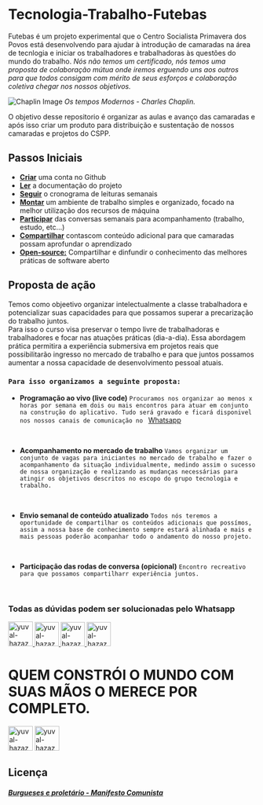 # Tecnologia-Trabalho-Futebas 

Futebas é um projeto experimental que o Centro Socialista Primavera dos Povos está desenvolvendo para ajudar à introdução de camaradas na área de tecnlogia e iniciar  os trabalhadores e trabalhadoras às questões do mundo 
do trabalho. 
*Nós não temos um certificado, nós temos uma proposta de colaboração mútua onde iremos erguendo uns aos outros para que todos consigam com mérito de seus esforços e colaboração coletiva chegar nos nossos objetivos.*


![Chaplin Image](https://cdn.goconqr.com/uploads/media/image/12347159/desktop_bdfb79c3-cba6-42c8-b1e4-96d33826c8cb.jpg)
*Os tempos Modernos - Charles Chaplin.*

O objetivo desse repositorio é organizar as aulas e avanço das camaradas e após isso criar um produto para distribuição e sustentação de nossos camaradas e projetos do CSPP.

## Passos Iniciais

- **[Criar](https://docs.github.com/pt/get-started/onboarding/getting-started-with-your-github-account)** uma conta no Github
- **[Ler](/docs/)** a documentação do projeto
- **[Seguir](/cronograma/)** o cronograma de leituras semanais
- **[Montar](/docs/README.md)** um ambiente de trabalho simples e organizado, focado na melhor utilização dos recursos de máquina
- **[Participar](/docs/)** das conversas semanais para acompanhamento (trabalho, estudo, etc...)
- **[Compartilhar]()**   contascom conteúdo adicional para que camaradas possam aprofundar o aprendizado
- **[Open-source:]()**  Compartilhar e dinfundir o conhecimento das melhores práticas de software aberto


## Proposta de ação
Temos como objeetivo organizar intelectualmente a classe trabalhadora e potencializar suas capacidades para que possamos superar a precarização do trabalho juntos. </br> Para isso o curso visa preservar o tempo livre de trabalhadoras e trabalhadores e focar nas atuações práticas (dia-a-dia). Essa abordagem prática permitira a experiência submersiva em projetos reais que possibilitarão ingresso no mercado de trabalho e para que juntos possamos aumentar a nossa capacidade de desenvolvimento pessoal atuais. 


### `Para isso organizamos a seguinte proposta:`

- **Programação ao vivo (live code)**
`Procuramos nos organizar ao menos x horas por semana em dois ou mais encontros para atuar em conjunto na construção do aplicativo. Tudo será gravado e ficará disponivel nos nossos canais de comunicação no ` [Whatsapp]("https://chat.whatsapp.com/B9DWKTSq6JJBNI3fgk73Nn")
</br>

- **Acompanhamento no mercado de trabalho**
`Vamos organizar um conjunto de vagas para iniciantes no mercado de trabalho e fazer o acompanhamento da situação individualmente, medindo assim o sucesso de nossa organização e realizando as mudanças necessárias para atingir os objetivos descritos no escopo do grupo tecnologia e trabalho. `
</br>

- **Envio semanal de conteúdo atualizado**
`Todos nós teremos a oportunidade de compartilhar os conteúdos adicionais que possímos, assim a nossa base de conhecimento sempre estará alinhada e mais e mais pessoas poderão acompanhar todo o andamento do nosso projeto.`
</br>

- **Participação das rodas de conversa (opicional)**
`Encontro recreativo para que possamos compartilharr experiência juntos. `
</br>



### Todas as dúvidas podem ser solucionadas pelo Whatsapp

<a href="https://chat.whatsapp.com/B9DWKTSq6JJBNI3fgk73Nn">
<img src="https://criar.wa.link/static/WhatsApp-0e878a0fa68c61b06e781cee2e6bc71f.svg" title="yuval-hazaz" width="50" height="50">
</a>

<a href="https://t.me/csprimaveradospovos" style="background-image: url(https://telegram.org/img/apple-touch-icon.png)"  width="49" height="49">
<img src="https://telegram.org/img/apple-touch-icon.png" title="yuval-hazaz" width="49" height="49">
</a>

<a href="https://instagram.com/csprimaveradospovos">
<img src="https://static.cdninstagram.com/rsrc.php/v3/yI/r/VsNE-OHk_8a.png" title="yuval-hazaz" width="49" height="49">
</a>
<a href="https://csprimaveradospovos.github.io">
<img src="https://avatars.githubusercontent.com/u/88791166?s=48&v=4" title="yuval-hazaz" width="49" height="49">
</a>



# QUEM CONSTRÓI O MUNDO COM SUAS MÃOS O MERECE POR COMPLETO.

[//]: contributor-faces
<a href="https://github.com/guineitor"><img src="https://avatars.githubusercontent.com/u/5486512?v=4" title="yuval-hazaz" width="50" height="50"></a>
<a href="https://github.com/gitzacca"><img src="https://avatars.githubusercontent.com/u/5587184?v=4" title="yuval-hazaz" width="50" height="50"></a>

[//]: contributor-faces




## Licença


##### [Burgueses e proletário - Manifesto Comunista]("https://www.marxists.org/portugues/marx/1848/ManifestoDoPartidoComunista/cap1.htm")